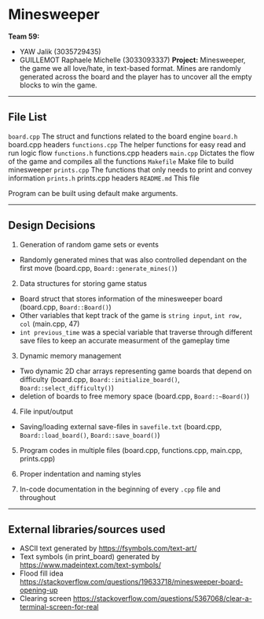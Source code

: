 <!-- @format -->

# Minesweeper

**Team 59:**

- YAW Jalik (3035729435)
- GUILLEMOT Raphaele Michelle (3033093337)
  **Project:** Minesweeper, the game we all love/hate, in text-based format. Mines are randomly generated across the board and the player has to uncover all the empty blocks to win the game.

---

## **File List**

`board.cpp` The struct and functions related to the board engine
`board.h` board.cpp headers
`functions.cpp` The helper functions for easy read and run logic flow
`functions.h` functions.cpp headers
`main.cpp` Dictates the flow of the game and compiles all the functions
`Makefile` Make file to build minesweeper
`prints.cpp` The functions that only needs to print and convey information
`prints.h` prints.cpp headers
`README.md` This file

Program can be built using default make arguments.

---

## **Design Decisions**

1. Generation of random game sets or events

- Randomly generated mines that was also controlled dependant on the first move
  (board.cpp, `Board::generate_mines()`)

2. Data structures for storing game status

- Board struct that stores information of the minesweeper board (board.cpp, `Board::Board()`)
- Other variables that kept track of the game is `string input`, `int row, col` (main.cpp, 47)
- `int previous_time` was a special variable that traverse through different save files to keep an accurate measurment of the gameplay time

3. Dynamic memory management

- Two dynamic 2D char arrays representing game boards that depend on difficulty
  (board.cpp, `Board::initialize_board()`, `Board::select_difficulty()`)
- deletion of boards to free memory space (board.cpp, `Board::~Board()`)

4. File input/output

- Saving/loading external save-files in `savefile.txt`
  (board.cpp, `Board::load_board()`, `Board::save_board()`)

5. Program codes in multiple files (board.cpp, functions.cpp, main.cpp, prints.cpp)

6. Proper indentation and naming styles

7. In-code documentation in the beginning of every `.cpp` file and throughout

---

## **External libraries/sources used**

- ASCII text generated by https://fsymbols.com/text-art/
- Text symbols (in print_board) generated by https://www.madeintext.com/text-symbols/
- Flood fill idea https://stackoverflow.com/questions/19633718/minesweeper-board-opening-up
- Clearing screen https://stackoverflow.com/questions/5367068/clear-a-terminal-screen-for-real
